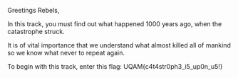 Greetings Rebels,

In this track, you must find out what happened 1000 years ago, when the catastrophe struck.

It is of vital importance that we understand what almost killed all of mankind so we know what never to repeat again.

To begin with this track, enter this flag: UQAM{c4t4str0ph3_i5_up0n_u5!}
